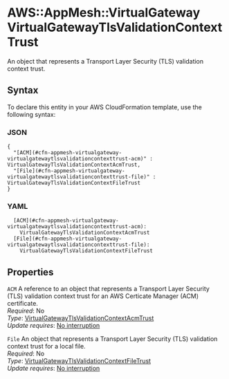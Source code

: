 # AWS::AppMesh::VirtualGateway VirtualGatewayTlsValidationContextTrust<a name="aws-properties-appmesh-virtualgateway-virtualgatewaytlsvalidationcontexttrust"></a>

An object that represents a Transport Layer Security \(TLS\) validation context trust\.

## Syntax<a name="aws-properties-appmesh-virtualgateway-virtualgatewaytlsvalidationcontexttrust-syntax"></a>

To declare this entity in your AWS CloudFormation template, use the following syntax:

### JSON<a name="aws-properties-appmesh-virtualgateway-virtualgatewaytlsvalidationcontexttrust-syntax.json"></a>

```
{
  "[ACM](#cfn-appmesh-virtualgateway-virtualgatewaytlsvalidationcontexttrust-acm)" : VirtualGatewayTlsValidationContextAcmTrust,
  "[File](#cfn-appmesh-virtualgateway-virtualgatewaytlsvalidationcontexttrust-file)" : VirtualGatewayTlsValidationContextFileTrust
}
```

### YAML<a name="aws-properties-appmesh-virtualgateway-virtualgatewaytlsvalidationcontexttrust-syntax.yaml"></a>

```
  [ACM](#cfn-appmesh-virtualgateway-virtualgatewaytlsvalidationcontexttrust-acm): 
    VirtualGatewayTlsValidationContextAcmTrust
  [File](#cfn-appmesh-virtualgateway-virtualgatewaytlsvalidationcontexttrust-file): 
    VirtualGatewayTlsValidationContextFileTrust
```

## Properties<a name="aws-properties-appmesh-virtualgateway-virtualgatewaytlsvalidationcontexttrust-properties"></a>

`ACM`  <a name="cfn-appmesh-virtualgateway-virtualgatewaytlsvalidationcontexttrust-acm"></a>
A reference to an object that represents a Transport Layer Security \(TLS\) validation context trust for an AWS Certicate Manager \(ACM\) certificate\.  
*Required*: No  
*Type*: [VirtualGatewayTlsValidationContextAcmTrust](aws-properties-appmesh-virtualgateway-virtualgatewaytlsvalidationcontextacmtrust.md)  
*Update requires*: [No interruption](https://docs.aws.amazon.com/AWSCloudFormation/latest/UserGuide/using-cfn-updating-stacks-update-behaviors.html#update-no-interrupt)

`File`  <a name="cfn-appmesh-virtualgateway-virtualgatewaytlsvalidationcontexttrust-file"></a>
An object that represents a Transport Layer Security \(TLS\) validation context trust for a local file\.  
*Required*: No  
*Type*: [VirtualGatewayTlsValidationContextFileTrust](aws-properties-appmesh-virtualgateway-virtualgatewaytlsvalidationcontextfiletrust.md)  
*Update requires*: [No interruption](https://docs.aws.amazon.com/AWSCloudFormation/latest/UserGuide/using-cfn-updating-stacks-update-behaviors.html#update-no-interrupt)